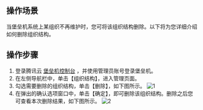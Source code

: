 ## 操作场景
当堡垒机系统上某组织不再维护时，您可将该组织结构删除。以下将为您详细介绍如何删除组织结构。


## 操作步骤

1. 登录腾讯云 [堡垒机控制台](https://console.cloud.tencent.com/cds/dasb) ，并使用管理员账号登录堡垒机。
2. 在左侧导航栏中，单击【组织结构】，进入管理页面。
3. 勾选需要删除的组织结构，单击【删除】，如下图所示。
    ![1](https://main.qcloudimg.com/raw/7cf28c09d9a763c938cd6e97da3be774.png)
4. 在弹出的确认选项窗口中，单击【确定】，即可删除该组织结构。删除之后您可查看本次删除结果，如下图所示。
    ![2](https://main.qcloudimg.com/raw/23828bdcaa3a2fbfa394bd262642b6dc.png)
